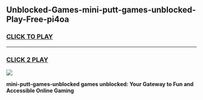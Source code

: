 
## Unblocked-Games-mini-putt-games-unblocked-Play-Free-pi4oa
<h3>
<a href="https://premium76.site?title=mini-putt-games-unblocked&ref=22A">CLICK TO PLAY</a></h3>
<hr>

<h3>
<a href="https://premium76.site?title=mini-putt-games-unblocked&ref=22A">CLICK 2 PLAY</a>
  
</h3>

<a href="https://premium76.site?title=mini-putt-games-unblocked&ref=22A"><img src="https://clearcache.store/games.png"></a>


**mini-putt-games-unblocked games unblocked: Your Gateway to Fun and Accessible Online Gaming**

